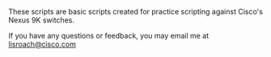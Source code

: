 These scripts are basic scripts created for practice scripting against Cisco's Nexus 9K switches. 

If you have any questions or feedback, you may email me at lisroach@cisco.com

